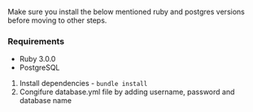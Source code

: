 Make sure you install the below mentioned ruby and postgres versions before moving to other steps.

### Requirements

* Ruby 3.0.0
* PostgreSQL

1. Install dependencies - `bundle install`
2. Congifure database.yml file by adding username, password and database name